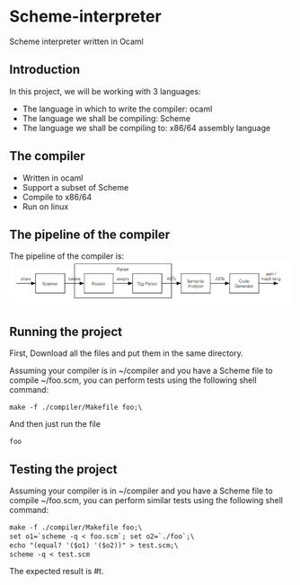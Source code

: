 # Scheme-interpreter
Scheme interpreter written in Ocaml

## Introduction
In this project, we will be working with 3 languages:
* The language in which to write the compiler: ocaml
* The language we shall be compiling: Scheme
* The language we shall be compiling to: x86/64 assembly language

## The compiler
* Written in ocaml
* Support a subset of Scheme
* Compile to x86/64 
* Run on linux

## The pipeline of the compiler
The pipeline of the compiler is:
![alt text](https://github.com/eladshamailov/Scheme-interpreter/blob/master/The_pipeline.PNG)

## Running the project
First, Download all the files and put them in the same directory.

Assuming your compiler is in ~/compiler and you have a Scheme file to compile ~/foo.scm,
you can perform tests using the following shell command:
```
make -f ./compiler/Makefile foo;\
```
And then just run the file
```
foo
```

## Testing the project
Assuming your compiler is in ~/compiler and you have a Scheme file to compile ~/foo.scm,
you can perform similar tests using the following shell command:
```
make -f ./compiler/Makefile foo;\
set o1=`scheme -q < foo.scm`; set o2=`./foo`;\
echo "(equal? '($o1) '($o2))" > test.scm;\
scheme -q < test.scm
```
The expected result is #t.


